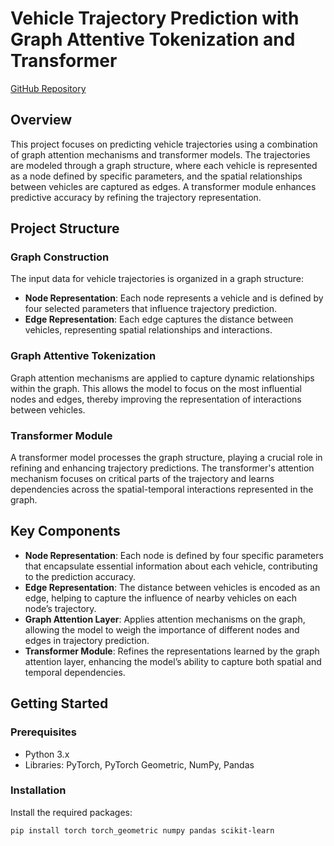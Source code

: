 # Vehicle Trajectory Prediction with Graph Attentive Tokenization and Transformer

[GitHub Repository](https://github.com/Rohit-Chakraborty/Cloud-Project.git)

## Overview
This project focuses on predicting vehicle trajectories using a combination of graph attention mechanisms and transformer models. The trajectories are modeled through a graph structure, where each vehicle is represented as a node defined by specific parameters, and the spatial relationships between vehicles are captured as edges. A transformer module enhances predictive accuracy by refining the trajectory representation.

## Project Structure

### Graph Construction
The input data for vehicle trajectories is organized in a graph structure:

- **Node Representation**: Each node represents a vehicle and is defined by four selected parameters that influence trajectory prediction.
- **Edge Representation**: Each edge captures the distance between vehicles, representing spatial relationships and interactions.

### Graph Attentive Tokenization
Graph attention mechanisms are applied to capture dynamic relationships within the graph. This allows the model to focus on the most influential nodes and edges, thereby improving the representation of interactions between vehicles.

### Transformer Module
A transformer model processes the graph structure, playing a crucial role in refining and enhancing trajectory predictions. The transformer's attention mechanism focuses on critical parts of the trajectory and learns dependencies across the spatial-temporal interactions represented in the graph.

## Key Components

- **Node Representation**: Each node is defined by four specific parameters that encapsulate essential information about each vehicle, contributing to the prediction accuracy.
- **Edge Representation**: The distance between vehicles is encoded as an edge, helping to capture the influence of nearby vehicles on each node’s trajectory.
- **Graph Attention Layer**: Applies attention mechanisms on the graph, allowing the model to weigh the importance of different nodes and edges in trajectory prediction.
- **Transformer Module**: Refines the representations learned by the graph attention layer, enhancing the model’s ability to capture both spatial and temporal dependencies.

## Getting Started

### Prerequisites
- Python 3.x
- Libraries: PyTorch, PyTorch Geometric, NumPy, Pandas

### Installation
Install the required packages:

```bash
pip install torch torch_geometric numpy pandas scikit-learn
